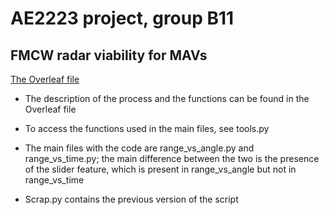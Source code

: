 # AE2223 project, group B11

## FMCW radar viability for MAVs

[The Overleaf file](https://www.overleaf.com/read/mjbcnttmngxn)

- The description of the process and the functions can be found in the Overleaf file

- To access the functions used in the main files, see tools.py

- The main files with the code are range_vs_angle.py and range_vs_time.py; the main difference between the two is the presence of the slider feature, which is present in range_vs_angle but not in range_vs_time

- Scrap.py contains the previous version of the script
